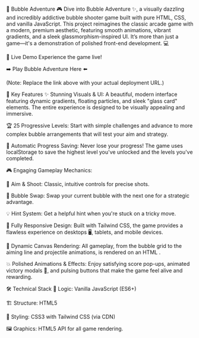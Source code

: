 🫧 Bubble Adventure 🎮
Dive into Bubble Adventure ✨, a visually dazzling and incredibly addictive bubble shooter game built with pure HTML, CSS, and vanilla JavaScript. This project reimagines the classic arcade game with a modern, premium aesthetic, featuring smooth animations, vibrant gradients, and a sleek glassmorphism-inspired UI. It’s more than just a game—it's a demonstration of polished front-end development. 💻

🚀 Live Demo
Experience the game live!

➡️ Play Bubble Adventure Here ⬅️

(Note: Replace the link above with your actual deployment URL.)

🌟 Key Features
✨ Stunning Visuals & UI: A beautiful, modern interface featuring dynamic gradients, floating particles, and sleek "glass card" elements. The entire experience is designed to be visually appealing and immersive.

🏆 25 Progressive Levels: Start with simple challenges and advance to more complex bubble arrangements that will test your aim and strategy.

💾 Automatic Progress Saving: Never lose your progress! The game uses localStorage to save the highest level you've unlocked and the levels you've completed.

🎮 Engaging Gameplay Mechanics:

🎯 Aim & Shoot: Classic, intuitive controls for precise shots.

🔄 Bubble Swap: Swap your current bubble with the next one for a strategic advantage.

💡 Hint System: Get a helpful hint when you're stuck on a tricky move.

📱 Fully Responsive Design: Built with Tailwind CSS, the game provides a flawless experience on desktops 🖥️, tablets, and mobile devices.

🎨 Dynamic Canvas Rendering: All gameplay, from the bubble grid to the aiming line and projectile animations, is rendered on an HTML <canvas>.

💥 Polished Animations & Effects: Enjoy satisfying score pop-ups, animated victory modals 🎉, and pulsing buttons that make the game feel alive and rewarding.

🛠️ Technical Stack
🧠 Logic: Vanilla JavaScript (ES6+)

🏗️ Structure: HTML5

💅 Styling: CSS3 with Tailwind CSS (via CDN)

🖼️ Graphics: HTML5 <canvas> API for all game rendering.

